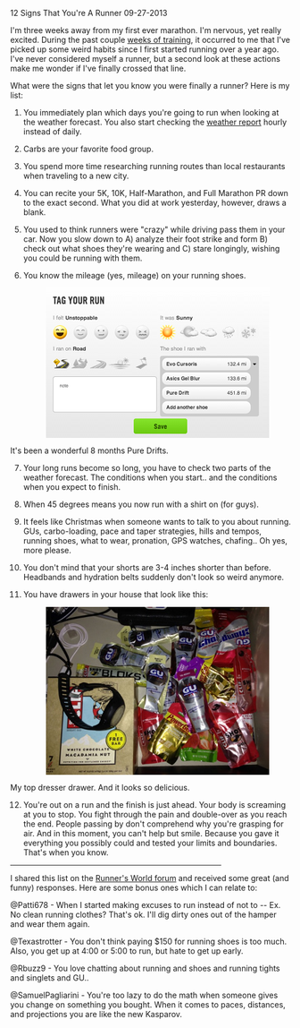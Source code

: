 12 Signs That You're A Runner
09-27-2013

I'm three weeks away from my first ever marathon. I'm nervous, yet really excited. During the past couple [weeks of training][3], it occurred to me that I've picked up some weird habits since I first started running over a year ago. I've never considered myself a runner, but a second look at these actions make me wonder if I've finally crossed that line.

What were the signs that let you know you were finally a runner? Here is my list:

1. You immediately plan which days you're going to run when looking at the weather forecast. You also start checking the [weather report][1] hourly instead of daily.

2. Carbs are your favorite food group.

3. You spend more time researching running routes than local restaurants when traveling to a new city.

4. You can recite your 5K, 10K, Half-Marathon, and Full Marathon PR down to the exact second. What you did at work yesterday, however, draws a blank.

5. You used to think runners were "crazy" while driving pass them in your car. Now you slow down to A) analyze their foot strike and form B) check out what shoes they're wearing and C) stare longingly, wishing you could be running with them.

6. You know the mileage (yes, mileage) on your running shoes. 

      <a href="/static/shoe_mileage.png"><img src="/static/shoe_mileage.png" alt="alex shoe mileage" style="display:block; margin-left:auto; margin-right:auto;" width="400px" /></a>
      <div class="separator" style="clear: both; text-align: center;">
It's been a wonderful 8 months Pure Drifts.</div>

7. Your long runs become so long, you have to check two parts of the weather forecast. The conditions when you start.. and the conditions when you expect to finish.

8. When 45 degrees means you now run with a shirt on (for guys).

9. It feels like Christmas when someone wants to talk to you about running. GUs, carbo-loading, pace and taper strategies, hills and tempos, running shoes, what to wear, pronation, GPS watches, chafing.. Oh yes, more please.

10. You don't mind that your shorts are 3-4 inches shorter than before. Headbands and hydration belts suddenly don't look so weird anymore.

11. You have drawers in your house that look like this:

      <a href="/static/gu_drawer.jpg"><img src="/static/gu_drawer.jpg" alt="alex gu drawer" style="display:block; margin-left:auto; margin-right:auto;" width="400px" /></a>
      <div class="separator" style="clear: both; text-align: center;">
My top dresser drawer. And it looks so delicious.</div>

12. You're out on a run and the finish is just ahead. Your body is screaming at you to stop. You fight through the pain and double-over as you reach the end. People passing by don't comprehend why you're grasping for air. And in this moment, you can't help but smile. Because you gave it everything you possibly could and tested your limits and boundaries. That's when you know.

<hr width="75%">

I shared this list on the [Runner's World forum][2] and received some great (and funny) responses. Here are some bonus ones which I can relate to:

@Patti678 - When I started making excuses to run instead of not to -- Ex. No clean running clothes? That's ok. I'll dig dirty ones out of the hamper and wear them again.

@Texastrotter - You don't think paying $150 for running shoes is too much. Also, you get up at 4:00 or 5:00 to run, but hate to get up early.

@Rbuzz9 - You love chatting about running and shoes and running tights and singlets and GU..

@SamuelPagliarini - You're too lazy to do the math when someone gives you change on something you bought. When it comes to paces, distances, and projections you are like the new Kasparov.

[1]: http://shouldalexrun.appspot.com
[2]: http://community.runnersworld.com/topic/12-signs-that-you-are-a-runner
[3]: /blog/2013/training-marathon.html
